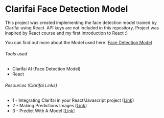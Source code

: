 # Clarifai Face Detection Model

This project was created implementing the face detection model trained by Clarifai using React. API keys are not included in this repository. Project was inspired by React course and my first introduction to React :)

You can find out more about the Model used here: [Face Detection Model](https://clarifai.com/clarifai/main/models/face-detection?utm_source=clarifai&utm_medium=referral)

###### Tools used
- Clarifai AI (Face Detection Model)
- React

###### Resources (Clarifai Links)
- 1 - Integrating Clarifai in your React/Javascript project [[Link](https://help.clarifai.com/hc/en-us/articles/4408131744407-Integrating-Clarifai-in-your-React-Javascript-project)]
- 2 - Making Predictions Images [[Link](https://docs.clarifai.com/api-guide/api-overview/api-clients/)]
- 3 - Predict With A Model [[Link](https://docs.clarifai.com/api-guide/predict/images/)]
